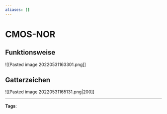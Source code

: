 ```yaml
---
aliases: []
---
```


# CMOS-NOR

## Funktionsweise

![[Pasted image 20220531163301.png]]

## Gatterzeichen

![[Pasted image 20220531165131.png|200]]

---

**Tags**:
